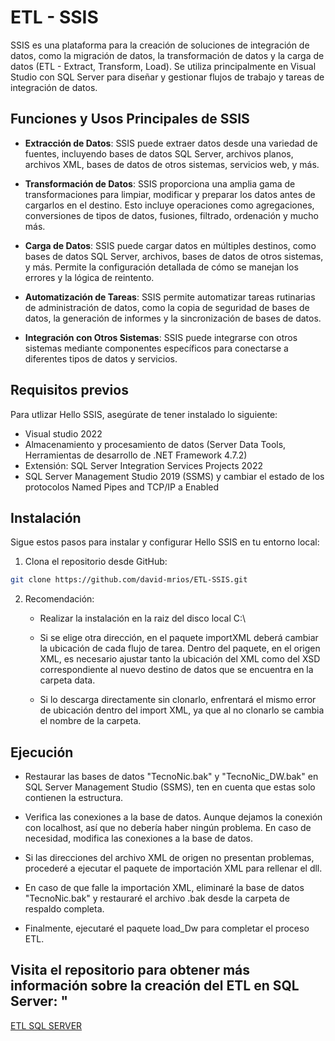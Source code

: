 
# ETL - SSIS

SSIS es una plataforma para la creación de soluciones de integración de datos, como la migración de datos, la transformación de datos y la carga de datos (ETL - Extract, Transform, Load). Se utiliza principalmente en Visual Studio con SQL Server para diseñar y gestionar flujos de trabajo y tareas de integración de datos.

## Funciones y Usos Principales de SSIS

- **Extracción de Datos**: SSIS puede extraer datos desde una variedad de fuentes, incluyendo bases de datos SQL Server, archivos planos, archivos XML, bases de datos de otros sistemas, servicios web, y más.

- **Transformación de Datos**: SSIS proporciona una amplia gama de transformaciones para limpiar, modificar y preparar los datos antes de cargarlos en el destino. Esto incluye operaciones como agregaciones, conversiones de tipos de datos, fusiones, filtrado, ordenación y mucho más.

- **Carga de Datos**: SSIS puede cargar datos en múltiples destinos, como bases de datos SQL Server, archivos, bases de datos de otros sistemas, y más. Permite la configuración detallada de cómo se manejan los errores y la lógica de reintento.

- **Automatización de Tareas**: SSIS permite automatizar tareas rutinarias de administración de datos, como la copia de seguridad de bases de datos, la generación de informes y la sincronización de bases de datos.

- **Integración con Otros Sistemas**: SSIS puede integrarse con otros sistemas mediante componentes específicos para conectarse a diferentes tipos de datos y servicios.

## Requisitos previos

Para utlizar Hello SSIS, asegúrate de tener instalado lo siguiente:

- Visual studio 2022
- Almacenamiento y procesamiento de datos (Server Data Tools, Herramientas de desarrollo de .NET Framework 4.7.2)
- Extensión: SQL Server Integration Services Projects 2022
- SQL Server Management Studio 2019 (SSMS) y cambiar el estado de los protocolos Named Pipes and TCP/IP a Enabled 


## Instalación

Sigue estos pasos para instalar y configurar Hello SSIS en tu entorno local:

1. Clona el repositorio  desde GitHub:
```bash 
git clone https://github.com/david-mrios/ETL-SSIS.git
```
2. Recomendación:

    -  Realizar la instalación en la raiz del disco local C:\ 

    - Si se elige otra dirección, en el paquete importXML deberá cambiar la ubicación de cada flujo de tarea. Dentro del paquete, en el origen XML, es necesario ajustar tanto la ubicación del XML como del XSD correspondiente al nuevo destino de datos que se encuentra en la carpeta data.

    - Si lo descarga directamente sin clonarlo, enfrentará el mismo error de ubicación dentro del import XML, ya que al no clonarlo se cambia el nombre de la carpeta.

## Ejecución

- Restaurar las bases de datos "TecnoNic.bak" y "TecnoNic_DW.bak" en SQL Server Management Studio (SSMS), ten en cuenta que estas solo contienen la estructura.

- Verifica las conexiones a la base de datos. Aunque dejamos la conexión con localhost, así que no debería haber ningún problema. En caso de necesidad, modifica las conexiones a la base de datos.

- Si las direcciones del archivo XML de origen no presentan problemas, procederé a ejecutar el paquete de importación XML para rellenar el dll.

- En caso de que falle la importación XML, eliminaré la base de datos "TecnoNic.bak" y restauraré el archivo .bak desde la carpeta de respaldo completa. 

- Finalmente, ejecutaré el paquete load_Dw para completar el proceso ETL.

## Visita el repositorio para obtener más información sobre la creación del ETL en SQL Server: "

[ETL SQL SERVER](https://github.com/david-mrios/ETL-SQL-SERVER.git)

